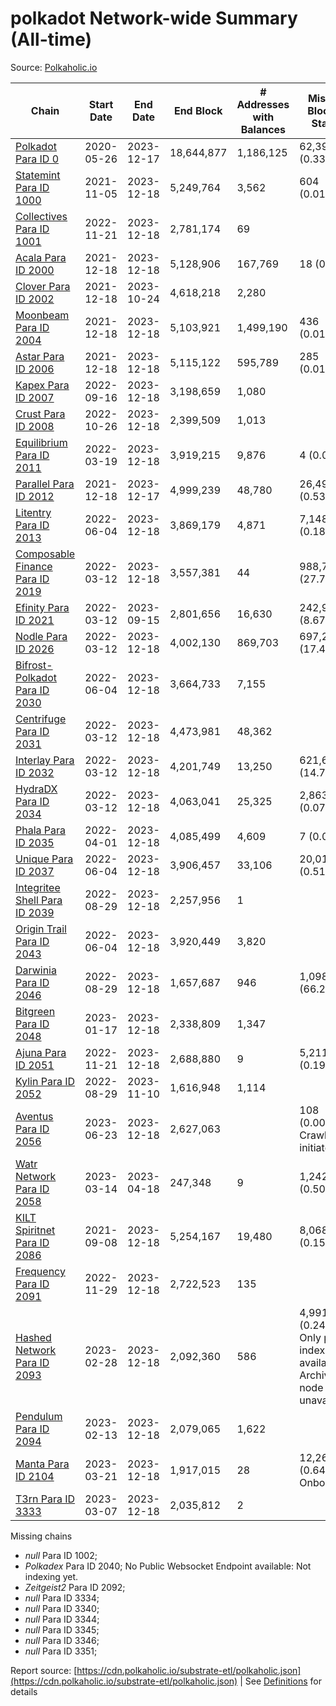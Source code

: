 # polkadot Network-wide Summary (All-time)

Source: [Polkaholic.io](https://polkaholic.io)


| Chain            | Start Date | End Date | End Block | # Addresses with Balances | Missing Blocks / Status |
| ---------------- | ---------- | ---------| --------- | ------------------------- | ----------------------- |
| [Polkadot Para ID 0](/polkadot/0-polkadot) | 2020-05-26 | 2023-12-17 | 18,644,877 |  1,186,125 | 62,395 (0.33%)  |
| [Statemint Para ID 1000](/polkadot/1000-statemint) | 2021-11-05 | 2023-12-18 | 5,249,764 |  3,562 | 604 (0.01%)  |
| [Collectives Para ID 1001](/polkadot/1001-collectives) | 2022-11-21 | 2023-12-18 | 2,781,174 |  69 |    |
| [Acala Para ID 2000](/polkadot/2000-acala) | 2021-12-18 | 2023-12-18 | 5,128,906 |  167,769 | 18 (0.00%)  |
| [Clover Para ID 2002](/polkadot/2002-clover) | 2021-12-18 | 2023-10-24 | 4,618,218 |  2,280 |    |
| [Moonbeam Para ID 2004](/polkadot/2004-moonbeam) | 2021-12-18 | 2023-12-18 | 5,103,921 |  1,499,190 | 436 (0.01%)  |
| [Astar Para ID 2006](/polkadot/2006-astar) | 2021-12-18 | 2023-12-18 | 5,115,122 |  595,789 | 285 (0.01%)  |
| [Kapex Para ID 2007](/polkadot/2007-kapex) | 2022-09-16 | 2023-12-18 | 3,198,659 |  1,080 |    |
| [Crust Para ID 2008](/polkadot/2008-crust) | 2022-10-26 | 2023-12-18 | 2,399,509 |  1,013 |    |
| [Equilibrium Para ID 2011](/polkadot/2011-equilibrium) | 2022-03-19 | 2023-12-18 | 3,919,215 |  9,876 | 4 (0.00%)  |
| [Parallel Para ID 2012](/polkadot/2012-parallel) | 2021-12-18 | 2023-12-17 | 4,999,239 |  48,780 | 26,499 (0.53%)  |
| [Litentry Para ID 2013](/polkadot/2013-litentry) | 2022-06-04 | 2023-12-18 | 3,869,179 |  4,871 | 7,148 (0.18%)  |
| [Composable Finance Para ID 2019](/polkadot/2019-composable) | 2022-03-12 | 2023-12-18 | 3,557,381 |  44 | 988,763 (27.79%)  |
| [Efinity Para ID 2021](/polkadot/2021-efinity) | 2022-03-12 | 2023-09-15 | 2,801,656 |  16,630 | 242,949 (8.67%)  |
| [Nodle Para ID 2026](/polkadot/2026-nodle) | 2022-03-12 | 2023-12-18 | 4,002,130 |  869,703 | 697,249 (17.42%)  |
| [Bifrost-Polkadot Para ID 2030](/polkadot/2030-bifrost-dot) | 2022-06-04 | 2023-12-18 | 3,664,733 |  7,155 |    |
| [Centrifuge Para ID 2031](/polkadot/2031-centrifuge) | 2022-03-12 | 2023-12-18 | 4,473,981 |  48,362 |    |
| [Interlay Para ID 2032](/polkadot/2032-interlay) | 2022-03-12 | 2023-12-18 | 4,201,749 |  13,250 | 621,626 (14.79%)  |
| [HydraDX Para ID 2034](/polkadot/2034-hydradx) | 2022-03-12 | 2023-12-18 | 4,063,041 |  25,325 | 2,863 (0.07%)  |
| [Phala Para ID 2035](/polkadot/2035-phala) | 2022-04-01 | 2023-12-18 | 4,085,499 |  4,609 | 7 (0.00%)  |
| [Unique Para ID 2037](/polkadot/2037-unique) | 2022-06-04 | 2023-12-18 | 3,906,457 |  33,106 | 20,019 (0.51%)  |
| [Integritee Shell Para ID 2039](/polkadot/2039-integritee-shell) | 2022-08-29 | 2023-12-18 | 2,257,956 |  1 |    |
| [Origin Trail Para ID 2043](/polkadot/2043-origintrail) | 2022-06-04 | 2023-12-18 | 3,920,449 |  3,820 |    |
| [Darwinia Para ID 2046](/polkadot/2046-darwinia) | 2022-08-29 | 2023-12-18 | 1,657,687 |  946 | 1,098,047 (66.24%)  |
| [Bitgreen Para ID 2048](/polkadot/2048-bitgreen) | 2023-01-17 | 2023-12-18 | 2,338,809 |  1,347 |    |
| [Ajuna Para ID 2051](/polkadot/2051-ajuna) | 2022-11-21 | 2023-12-18 | 2,688,880 |  9 | 5,211 (0.19%)  |
| [Kylin Para ID 2052](/polkadot/2052-kylin) | 2022-08-29 | 2023-11-10 | 1,616,948 |  1,114 |    |
| [Aventus Para ID 2056](/polkadot/2056-aventus) | 2023-06-23 | 2023-12-18 | 2,627,063 |   | 108 (0.00%) Crawling initiated |
| [Watr Network Para ID 2058](/polkadot/2058-watr) | 2023-03-14 | 2023-04-18 | 247,348 |  9 | 1,242 (0.50%)  |
| [KILT Spiritnet Para ID 2086](/polkadot/2086-kilt) | 2021-09-08 | 2023-12-18 | 5,254,167 |  19,480 | 8,068 (0.15%)  |
| [Frequency Para ID 2091](/polkadot/2091-frequency) | 2022-11-29 | 2023-12-18 | 2,722,523 |  135 |    |
| [Hashed Network Para ID 2093](/polkadot/2093-hashed) | 2023-02-28 | 2023-12-18 | 2,092,360 |  586 | 4,991 (0.24%) Only partial index available: Archive node unavailable |
| [Pendulum Para ID 2094](/polkadot/2094-pendulum) | 2023-02-13 | 2023-12-18 | 2,079,065 |  1,622 |    |
| [Manta Para ID 2104](/polkadot/2104-manta) | 2023-03-21 | 2023-12-18 | 1,917,015 |  28 | 12,262 (0.64%) Onboarding |
| [T3rn Para ID 3333](/polkadot/3333-t3rn) | 2023-03-07 | 2023-12-18 | 2,035,812 |  2 |    |

Missing chains


* *null* Para ID 1002; 
* *Polkadex* Para ID 2040; No Public Websocket Endpoint available: Not indexing yet.
* *Zeitgeist2* Para ID 2092; 
* *null* Para ID 3334; 
* *null* Para ID 3340; 
* *null* Para ID 3344; 
* *null* Para ID 3345; 
* *null* Para ID 3346; 
* *null* Para ID 3351; 

Report source: [https://cdn.polkaholic.io/substrate-etl/polkaholic.json](https://cdn.polkaholic.io/substrate-etl/polkaholic.json) | See [Definitions](/DEFINITIONS.md) for details
